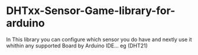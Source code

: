 # DHTxx-Sensor-Game-library-for-arduino
In This library you can configure which sensor you do have and nextly use it whithin any supported Board by Arduino IDE... eg (DHT21) 
